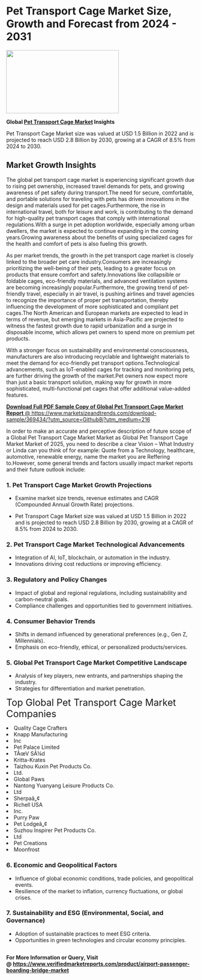 <H1>Pet Transport Cage Market Size, Growth and Forecast from 2024 - 2031</H1><img class="aligncenter size-medium wp-image-584254" src="https://thirdeyenews.in/wp-content/uploads/2024/09/Global-Market-Research-300x168.jpeg" alt="" width="300" height="168" /><p><strong>Global&nbsp;<a href="https://www.marketsizeandtrends.com/download-sample/369434/?utm_source=Github8j?utm_medium=216">Pet Transport Cage Market</a> Insights</strong></p><p>Pet Transport Cage Market size was valued at USD 1.5 Billion in 2022 and is projected to reach USD 2.8 Billion by 2030, growing at a CAGR of 8.5% from 2024 to 2030.</p><p><h2>Market Growth Insights</h2> <p>The global pet transport cage market is experiencing significant growth due to rising pet ownership, increased travel demands for pets, and growing awareness of pet safety during transport.The need for secure, comfortable, and portable solutions for traveling with pets has driven innovations in the design and materials used for pet cages.Furthermore, the rise in international travel, both for leisure and work, is contributing to the demand for high-quality pet transport cages that comply with international regulations.With a surge in pet adoption worldwide, especially among urban dwellers, the market is expected to continue expanding in the coming years.Growing awareness about the benefits of using specialized cages for the health and comfort of pets is also fueling this growth.</p> <p><a href="download-sample-link"></a></p> <p>As per market trends, the growth in the pet transport cage market is closely linked to the broader pet care industry.Consumers are increasingly prioritizing the well-being of their pets, leading to a greater focus on products that ensure comfort and safety.Innovations like collapsible or foldable cages, eco-friendly materials, and advanced ventilation systems are becoming increasingly popular.Furthermore, the growing trend of pet-friendly travel, especially in air travel, is pushing airlines and travel agencies to recognize the importance of proper pet transportation, thereby influencing the development of more sophisticated and compliant pet cages.The North American and European markets are expected to lead in terms of revenue, but emerging markets in Asia-Pacific are projected to witness the fastest growth due to rapid urbanization and a surge in disposable income, which allows pet owners to spend more on premium pet products.<p>With a stronger focus on sustainability and environmental consciousness, manufacturers are also introducing recyclable and lightweight materials to meet the demand for eco-friendly pet transport options.Technological advancements, such as IoT-enabled cages for tracking and monitoring pets, are further driving the growth of the market.Pet owners now expect more than just a basic transport solution, making way for growth in more sophisticated, multi-functional pet cages that offer additional value-added features.</p> <p><a href="get-more-link"></p><p><span class=""><strong>Download Full PDF Sample Copy of Global Pet Transport Cage Market Report</strong> @ <a href="https://www.marketsizeandtrends.com/download-sample/369434/?utm_source=Github8j?utm_medium=216" target="_blank">https://www.marketsizeandtrends.com/download-sample/369434/?utm_source=Github8j?utm_medium=216</a></span></p><p>In order to make an accurate and perceptive description of future scope of a Global&nbsp;Pet Transport Cage Market Market as Global&nbsp;Pet Transport Cage Market Market of 2025, you need to describe a clear Vision &ndash; What Industry or Linda can you think of for example: Quote from a Technology, healthcare, automotive, renewable energy, name the market you are Reffering to.However, some general trends and factors usually impact market reports and their future outlook include:</p><h3>1.&nbsp;<strong>Pet Transport Cage Market Growth Projections</strong></h3><ul><li>Examine market size trends, revenue estimates and CAGR (Compounded Annual Growth Rate) projections.</li><li><p>Pet Transport Cage Market size was valued at USD 1.5 Billion in 2022 and is projected to reach USD 2.8 Billion by 2030, growing at a CAGR of 8.5% from 2024 to 2030.</p></li></ul><h3>2.&nbsp;<strong>Pet Transport Cage Market Technological Advancements</strong></h3><ul><li>Integration of AI, IoT, blockchain, or automation in the industry.</li><li>Innovations driving cost reductions or improving efficiency.</li></ul><h3>3.&nbsp;<strong>Regulatory and Policy Changes</strong></h3><ul><li>Impact of global and regional regulations, including sustainability and carbon-neutral goals.</li><li>Compliance challenges and opportunities tied to government initiatives.</li></ul><h3>4.&nbsp;<strong>Consumer Behavior Trends</strong></h3><ul><li>Shifts in demand influenced by generational preferences (e.g., Gen Z, Millennials).</li><li>Emphasis on eco-friendly, ethical, or personalized products/services.</li></ul><h3>5.&nbsp;<strong>Global Pet Transport Cage Market Competitive Landscape</strong></h3><ul><li>Analysis of key players, new entrants, and partnerships shaping the industry.</li><li>Strategies for differentiation and market penetration.</li></ul><p data-pm-slice="1 1 []"><span style="color: inherit; font-family: inherit; font-size: 25px;">Top Global Pet Transport Cage Market Companies</span></p><div class="" data-test-id=""><p><li>Quality Cage Crafters</li><li> Knapp Manufacturing</li><li> Inc</li><li> Pet Palace Limited</li><li> TÃœV SÃ¼d</li><li> Kritta-Krates</li><li> Taizhou Kuxin Pet Products Co.</li><li> Ltd.</li><li> Global Paws</li><li> Nantong Yuanyang Leisure Products Co.</li><li>Ltd</li><li> Sherpaâ„¢</li><li> Richell USA</li><li> Inc.</li><li> Purry Paw</li><li> Pet Lodgeâ„¢</li><li> Suzhou Inspirer Pet Products Co.</li><li> Ltd</li><li> Pet Creations</li><li> Moonfrost</li></p></div><h3>6.&nbsp;<strong>Economic and Geopolitical Factors</strong></h3><ul><li>Influence of global economic conditions, trade policies, and geopolitical events.</li><li>Resilience of the market to inflation, currency fluctuations, or global crises.</li></ul><h3>7.&nbsp;<strong>Sustainability and ESG (Environmental, Social, and Governance)</strong></h3><ul><li>Adoption of sustainable practices to meet ESG criteria.</li><li>Opportunities in green technologies and circular economy principles.</li></ul><h2><strong style="font-size: 14px;">For More Information or Query, Visit @&nbsp;</strong><a style="background-color: #ffffff; font-size: 14px;" href="https://www.marketsizeandtrends.com/report/pet-transport-cage-market/" target="_blank">https://www.verifiedmarketreports.com/product/airport-passenger-boarding-bridge-market</a></h2>